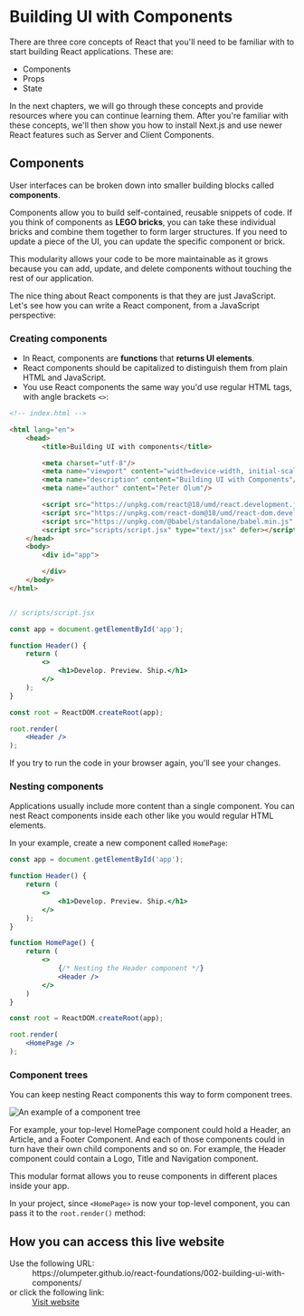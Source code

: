# Building UI with Components

There are three core concepts of React that you'll need to be familiar with to start building React applications. These are:

- Components
- Props
- State

In the next chapters, we will go through these concepts and provide resources where you can continue learning them. After you're familiar with these concepts, we'll then show you how to install Next.js and use newer React features such as Server and Client Components.

## Components

User interfaces can be broken down into smaller building blocks called **components**.

Components allow you to build self-contained, reusable snippets of code. If you think of components as **LEGO bricks**, you can take these individual bricks and combine them together to form larger structures. If you need to update a piece of the UI, you can update the specific component or brick.

This modularity allows your code to be more maintainable as it grows because you can add, update, and delete components without touching the rest of our application.

The nice thing about React components is that they are just JavaScript. Let's see how you can write a React component, from a JavaScript perspective:

### Creating components

- In React, components are **functions** that **returns UI elements**. 
- React components should be capitalized to distinguish them from plain HTML and JavaScript.
- You use React components the same way you'd use regular HTML tags, with angle brackets `<>`:


```html
<!-- index.html -->

<html lang="en">
    <head>
        <title>Building UI with components</title>

        <meta charset="utf-8"/>
        <meta name="viewport" content="width=device-width, initial-scale=1"/>
        <meta name="description" content="Building UI with Components"/>
        <meta name="author" content="Peter Olum"/>

        <script src="https://unpkg.com/react@18/umd/react.development.js" type="text/javascript" defer></script>
        <script src="https://unpkg.com/react-dom@18/umd/react-dom.development.js" type="text/javascript" defer></script>
        <script src="https://unpkg.com/@babel/standalone/babel.min.js" type="text/javascript" defer></script>
        <script src="scripts/script.jsx" type="text/jsx" defer></script>
    </head>
    <body>
        <div id="app">

        </div>
    </body>
</html>
```

```jsx

// scripts/script.jsx

const app = document.getElementById('app');

function Header() {
    return (
        <>
            <h1>Develop. Preview. Ship.</h1>
        </>
    );
}

const root = ReactDOM.createRoot(app);

root.render(
    <Header />
);
```

If you try to run the code in your browser again, you'll see your changes.

### Nesting components

Applications usually include more content than a single component. You can nest React components inside each other like you would regular HTML elements.

In your example, create a new component called `HomePage`:

```jsx
const app = document.getElementById('app');

function Header() {
    return (
        <>
            <h1>Develop. Preview. Ship.</h1>
        </>
    );
}

function HomePage() {
    return (
        <>
            {/* Nesting the Header component */}
            <Header />
        </>
    )
}

const root = ReactDOM.createRoot(app);

root.render(
    <HomePage />
);
```

### Component trees

You can keep nesting React components this way to form component trees.

![An example of a component tree](https://github.com/olumpeter/react-foundations/edit/main/002-building-ui-with-components//images/learn-component-tree.avif)

For example, your top-level HomePage component could hold a Header, an Article, and a Footer Component. And each of those components could in turn have their own child components and so on. For example, the Header component could contain a Logo, Title and Navigation component.

This modular format allows you to reuse components in different places inside your app.

In your project, since `<HomePage>` is now your top-level component, you can pass it to the `root.render()` method:

## How you can access this live website

<dl>
  Use the following URL:
  <dd>
    https://olumpeter.github.io/react-foundations/002-building-ui-with-components/
  </dd>
  or click the following link:
  <dd>
    <a href="https://olumpeter.github.io/react-foundations/002-building-ui-with-components/">Visit website</a>
  </dd>
</dl>

